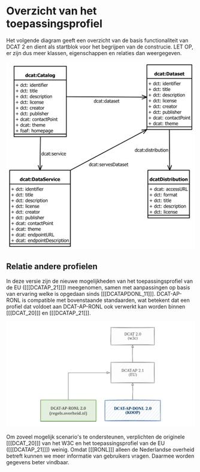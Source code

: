 # Overzicht van het toepassingsprofiel

Het volgende diagram geeft een overzicht van de basis functionaliteit van DCAT 2 en dient als startblok voor het begrijpen van de construcie. LET OP, er zijn dus meer klassen, eigenschappen en relaties dan weergegeven. 

![DCAT 2.0 in het kort](./media/dcat-ap-donl-model.svg "DCAT 2.0 in het kort.")

## Relatie andere profielen

In deze versie zijn de nieuwe mogelijkheden van het toepassingsprofiel van de EU ([[[DCATAP_21]]]) meegenomen,
samen met aanpassingen op basis van ervaring welke is opgedaan sinds [[[DCATAPDONL_11]]]. DCAT-AP-RONL is compatible met
bovenstaande standaarden, wat betekent dat een profiel dat voldoet aan DCAT-AP-RONL ook verwerkt kan worden binnen
[[[DCAT_20]]] en [[[DCATAP_21]]].

![DCAT-AP-RONL positionering](./media/DCAT-AP-RONL-positie.jpg "DCAT-AP-DONL positionering")

Om zoveel mogelijk scenario's te ondersteunen, verplichten de originele [[[DCAT_20]]] van het W3C en het
toepassingsprofiel van de EU ([[[DCATAP_21]]]) weinig. Omdat [[[RONL]]] alleen de Nederlandse overheid betreft kunnen we
meer informatie van gebruikers vragen. Daarmee worden gegevens beter vindbaar.
